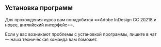 ## Установка программ

Для прохождения курса вам понадобится ==Adobe InDesign CC 20218 и новее, английский интерфейс==.

Если у вас возникают проблемы с установкой программы, пишите в чат — наша техническая команда вам поможет. 